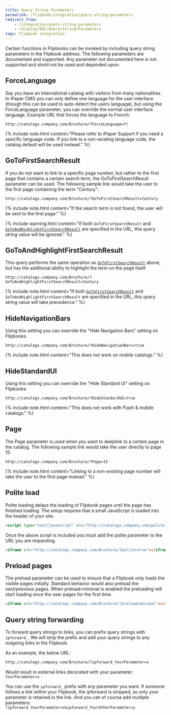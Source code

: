 ```yaml
---
title: Query String Parameters
permalink: /flipbook/integration/query-string-parameters
redirect_from:
    - /integration/query-string-parameters
    - /display/DOC/Query+String+Parameters
tags: Flipbook integration
---
```


Certain functions in Flipbooks can be invoked by including query string parameters in the Flipbook address. The following parameters are documented and supported. Any parameter not documented here is not supported and shold not be used and depended upon.

## ForceLanguage

Say you have an international catalog with visitors from many nationalities. In iPaper CMS you can only define one language for the user interface (though this can be used to auto-detect the users language), but using the ForceLanguage parameter, you can override the normal user interface language. Example URL that forces the language to French:
```
http://catalogs.company.com/Brochure/?ForceLanguage=fr
```
{% include note.html content="Please refer to iPaper Support if you need a specific language code. If you link to a non-existing language code, the catalog default will be used instead." %}


## GoToFirstSearchResult

If you do not want to link to a specific page number, but rather to the first page that contains a certain search term, the GoToFirstSearchResult parameter can be used. The following sample link would take the user to the first page containing the term "Century":
```
http://catalogs.company.com/Brochure/?GoToFirstSearchResult=Century
```
{% include note.html content="If the search term is not found, the user will be sent to the first page." %}

{% include warning.html content="If both `GoToFirstSearchResult` and [`GoToAndHighlightFirstSearchResult`](#gotoandhighlightfirstsearchresult) are specified in the URL, this query string value will be ignored." %}

## GoToAndHighlightFirstSearchResult

This query performs the same operation as [`GoToFirstSearchResult`](#gotofirstsearchresult) above, but has the additional ability to highlight the term on the page itself.

```
http://catalogs.company.com/Brochure/?GoToAndHighlightFirstSearchResult=Century
```

{% include note.html content="If both [`GoToFirstSearchResult`](#gotofirstsearchresult) and `GoToAndHighlightFirstSearchResult` are specified in the URL, this query string value will take precedence." %}

## HideNavigationBars

Using this setting you can override the "Hide Navigation Bars" setting on Flipbooks:
```
http://catalogs.company.com/Brochure/?HideNavigationBars=true
```
{% include note.html content="This does not work on mobile catalogs." %}


## HideStandardUI

Using this setting you can override the "Hide Standard UI" setting on Flipbooks:
```
http://catalogs.company.com/Brochure/?HideStandardUI=true
```
{% include note.html content="This does not work with Flash & mobile catalogs." %}

## Page

The Page parameter is used when you want to deeplink to a certain page in the catalog. The following sample link would take the user directly to page 15:
```
http://catalogs.company.com/Brochure/?Page=15
```
{% include note.html content="Linking to a non-existing page number will take the user to the first page instead." %}


## Polite load

Polite loading delays the loading of Flipbook pages until the page has finished loading. The setup requires that a small JavaScript is loaded into the header of your site.

```html
<script type="text/javascript" src="http://catalogs.company.com/politeload.js"></script>
```

Once the above script is included you must add the polite parameter to the URL you are requesting.

```html
<iframe src="http://catalogs.company.com/Brochure/?polite=true"></iframe>
```

## Preload pages

The preload parameter can be used to ensure that a Flipbook only loads the visible pages initially. Standard behavior would also preload the next/previous pages. When preload=minimal is enabled the preloading will start loading once the user pages for the first time.

```html
<iframe src="http://catalogs.company.com/Brochure/?preload=minimal"></iframe>
```

## Query string forwarding

To forward query strings to links, you can prefix query strings with `ipforward_`. We will strip the prefix and add your query strings to any outgoing links in the Flipbook. 

As an example, the below URL:

```html
http://catalogs.company.com/Brochure/?ipforward_YourParameter=x
```
Would result in external links decorated with your parameter: `YourParameter=x`

You can use the `ipforward_` prefix with any parameter you want. If someone follows a link within your Flipbook, the ipforward is stripped, so only your parameter is retained in the link. And you can of course add multiple parameters:  
`?ipforward_YourParameter=x&ipforward_YourOtherParameter=y`


